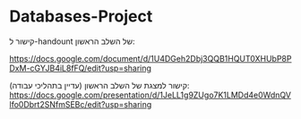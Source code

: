 # Databases-Project

קישור ל-handount של השלב הראשון:

https://docs.google.com/document/d/1U4DGeh2Dbj3QQB1HQUT0XHUbP8PDxM-cGYJB4iL8fFQ/edit?usp=sharing

קישור למצגת של השלב הראשון (עדיין בתהליכי עבודה):
https://docs.google.com/presentation/d/1JeLL1g9ZUgo7K1LMDd4e0WdnQVlfo0Dbrt2SNfmSEBc/edit?usp=sharing
